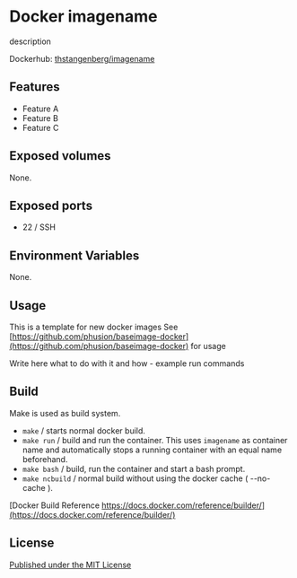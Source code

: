 # Docker imagename

description

Dockerhub: [thstangenberg/imagename][dockerhub]

## Features ##

- Feature A
- Feature B
- Feature C


## Exposed volumes ##

None.


## Exposed ports ##

- 22 / SSH 


## Environment Variables

None.


## Usage ##

This is a template for new docker images
See [https://github.com/phusion/baseimage-docker](https://github.com/phusion/baseimage-docker) for usage

Write here what to do with it and how - example run commands


## Build 

Make is used as build system.

- `make` / starts normal docker build.
- `make run` / build and run the container. This uses `imagename` as container name and automatically stops a running container with an equal name beforehand. 
- `make bash` /  build, run the container and start a bash prompt.
- `make ncbuild` / normal build without using the docker cache ( --no-cache ).

[Docker Build Reference https://docs.docker.com/reference/builder/](https://docs.docker.com/reference/builder/)


## License ##

[Published under the MIT License][LICENSE]

[DOCKERHUB]: https://hub.docker.com/u/stangenberg/docker-imagename
[LICENSE]: https://bitbucket.org/stangenberg/docker-imagename/src/master/LICENSE.md "Published under the MIT License"